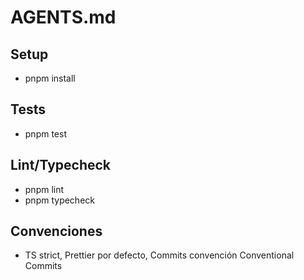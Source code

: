 # AGENTS.md

## Setup

- pnpm install

## Tests

- pnpm test

## Lint/Typecheck

- pnpm lint
- pnpm typecheck

## Convenciones

- TS strict, Prettier por defecto, Commits convención Conventional Commits
